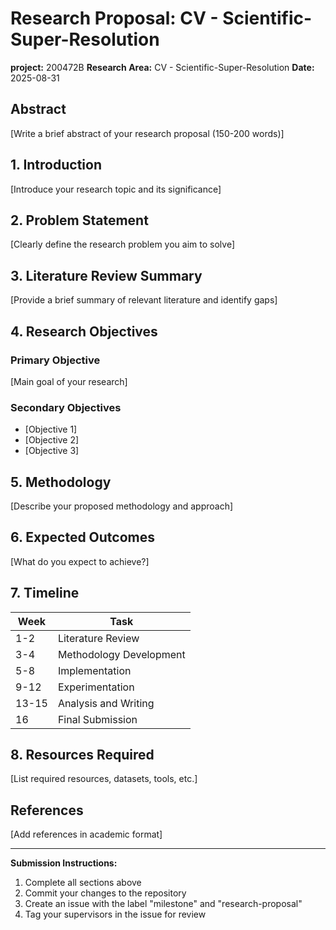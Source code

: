 # Research Proposal: CV - Scientific-Super-Resolution

**project:** 200472B
**Research Area:** CV - Scientific-Super-Resolution
**Date:** 2025-08-31

## Abstract

[Write a brief abstract of your research proposal (150-200 words)]

## 1. Introduction

[Introduce your research topic and its significance]

## 2. Problem Statement

[Clearly define the research problem you aim to solve]

## 3. Literature Review Summary

[Provide a brief summary of relevant literature and identify gaps]

## 4. Research Objectives

### Primary Objective
[Main goal of your research]

### Secondary Objectives
- [Objective 1]
- [Objective 2]
- [Objective 3]

## 5. Methodology

[Describe your proposed methodology and approach]

## 6. Expected Outcomes

[What do you expect to achieve?]

## 7. Timeline

| Week | Task |
|------|------|
| 1-2  | Literature Review |
| 3-4  | Methodology Development |
| 5-8  | Implementation |
| 9-12 | Experimentation |
| 13-15| Analysis and Writing |
| 16   | Final Submission |

## 8. Resources Required

[List required resources, datasets, tools, etc.]

## References

[Add references in academic format]

---

**Submission Instructions:**
1. Complete all sections above
2. Commit your changes to the repository
3. Create an issue with the label "milestone" and "research-proposal"
4. Tag your supervisors in the issue for review
